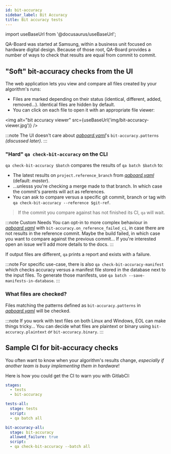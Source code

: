 ```yaml
---
id: bit-accuracy
sidebar_label: Bit Accuracy
title: Bit accuracy tests
---
```

import useBaseUrl from '@docusaurus/useBaseUrl';

QA-Board was started at Samsung, within a business unit focused on hardware digital design. Because of those root, QA-Board provides a number of ways to check that results are equal from commit to commit.

## "Soft" bit-accuracy checks from the UI
The web application lets you view and compare all files created by your algorithm's runs:

- Files are marked depending on their status (identical, different, added, removed...). Identical files are hidden by default.
- You can click on each file to open it with an appropriate file viewer:

<img alt="bit accuracy viewer" src={useBaseUrl('img/bit-accuracy-viewer.jpg')} />

:::note
The UI doesn't care about [*qaboard.yaml*](https://github.com/Samsung/qaboard/blob/master/qatools/sample_project/qaboard.yaml#L93)'s `bit-accuracy.patterns` *(discussed later)*.
:::

### "Hard" `qa check-bit-accuracy` on the CLI
`qa check-bit-accuracy $batch` compares the results of `qa batch $batch` to:
- The latest results on `project.reference_branch` from [*qaboard.yaml*](https://github.com/Samsung/qaboard/blob/master/qatools/sample_project/qaboard.yaml) (default: *master*).
- ...unlesss you're checking a merge made to that branch. In which case the commit's parents will act as references.
- You can ask to compare versus a specific git commit, branch or tag with `qa check-bit-accuracy --reference $git-ref`.

> If the commit you compare against has not finished its CI, `qa` will  wait.

:::note Custom Needs
You can opt-in to more complex behaviour in *[qaboard.yaml](https://github.com/Samsung/qaboard/blob/master/qatools/sample_project/qaboard.yaml)* with `bit-accuracy.on_reference_failed_ci`, in case there are not results in the reference commit. Maybe the build failed, in which case you want to compare against the previous commit... If you're interested open an issue we'll add more details to the docs.
:::

If output files are different, `qa` prints a report and exists with a failure.

:::note
For specific use-case, there is also `qa check-bit-accuracy-manifest` which checks accuracy versus a manifest file stored in the database next to the input files. To generate those manifests, use `qa batch --save-manifests-in-database`.
:::

### What files are checked?
Files matching the patterns defined as `bit-accuracy.patterns` in [*qaboard.yaml*](https://github.com/Samsung/qaboard/blob/master/qatools/sample_project/qaboard.yaml#L93) will be checked.

:::note
If you work with text files on both Linux and Windows, EOL can make things tricky... You can decide what files are plaintext or binary using `bit-accuracy.plaintext` *or* `bit-accuracy.binary`.
:::



## Sample CI for bit-accuracy checks
You often want to know when your algorithm's results change, *especially if another team is busy implementing them in hardware*!

Here is how you could get the CI to warn you with GitlabCI:

```yaml
stages:
  - tests
  - bit-accuracy

tests-all:
  stage: tests
  script:
  - qa batch all

bit-accuracy-all:
  stage: bit-accuracy
  allowed_failure: true
  script:
  - qa check-bit-accuracy --batch all
```
